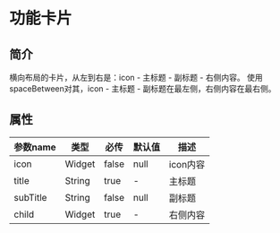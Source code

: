 # 功能卡片

## 简介
横向布局的卡片，从左到右是：icon - 主标题 - 副标题 - 右侧内容。
使用spaceBetween对其，icon - 主标题 - 副标题在最左侧，右侧内容在最右侧。

## 属性

| 参数name   | 类型     | 必传    | 默认值  | 描述     |
|----------|--------|-------|------|--------|
| icon     | Widget | false | null | icon内容 |
| title    | String | true  | -    | 主标题    |
| subTitle | String | false | null | 副标题    |
| child    | Widget | true  | -    | 右侧内容   |

